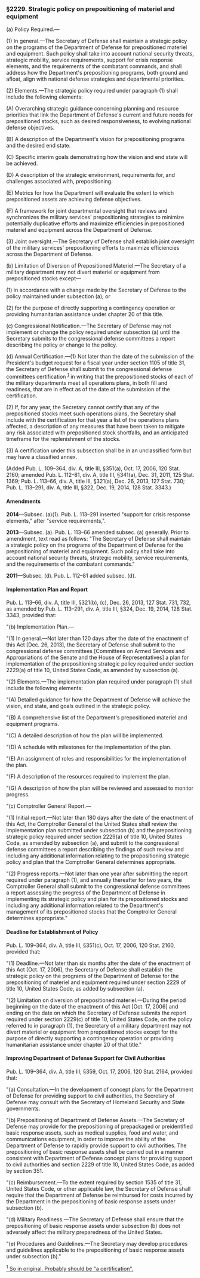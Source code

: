 ### §2229. Strategic policy on prepositioning of materiel and equipment ###

(a) Policy Required.—

(1) In general.—The Secretary of Defense shall maintain a strategic policy on the programs of the Department of Defense for prepositioned materiel and equipment. Such policy shall take into account national security threats, strategic mobility, service requirements, support for crisis response elements, and the requirements of the combatant commands, and shall address how the Department's prepositioning programs, both ground and afloat, align with national defense strategies and departmental priorities.

(2) Elements.—The strategic policy required under paragraph (1) shall include the following elements:

(A) Overarching strategic guidance concerning planning and resource priorities that link the Department of Defense's current and future needs for prepositioned stocks, such as desired responsiveness, to evolving national defense objectives.

(B) A description of the Department's vision for prepositioning programs and the desired end state.

(C) Specific interim goals demonstrating how the vision and end state will be achieved.

(D) A description of the strategic environment, requirements for, and challenges associated with, prepositioning.

(E) Metrics for how the Department will evaluate the extent to which prepositioned assets are achieving defense objectives.

(F) A framework for joint departmental oversight that reviews and synchronizes the military services' prepositioning strategies to minimize potentially duplicative efforts and maximize efficiencies in prepositioned materiel and equipment across the Department of Defense.

(3) Joint oversight.—The Secretary of Defense shall establish joint oversight of the military services' prepositioning efforts to maximize efficiencies across the Department of Defense.

(b) Limitation of Diversion of Prepositioned Materiel.—The Secretary of a military department may not divert materiel or equipment from prepositioned stocks except—

(1) in accordance with a change made by the Secretary of Defense to the policy maintained under subsection (a); or

(2) for the purpose of directly supporting a contingency operation or providing humanitarian assistance under chapter 20 of this title.

(c) Congressional Notification.—The Secretary of Defense may not implement or change the policy required under subsection (a) until the Secretary submits to the congressional defense committees a report describing the policy or change to the policy.

(d) Annual Certification.—(1) Not later than the date of the submission of the President's budget request for a fiscal year under section 1105 of title 31, the Secretary of Defense shall submit to the congressional defense committees certification <sup><a href="#2229_1_target" name="2229_1">1</a></sup> in writing that the prepositioned stocks of each of the military departments meet all operations plans, in both fill and readiness, that are in effect as of the date of the submission of the certification.

(2) If, for any year, the Secretary cannot certify that any of the prepositioned stocks meet such operations plans, the Secretary shall include with the certification for that year a list of the operations plans affected, a description of any measures that have been taken to mitigate any risk associated with prepositioned stock shortfalls, and an anticipated timeframe for the replenishment of the stocks.

(3) A certification under this subsection shall be in an unclassified form but may have a classified annex.

(Added Pub. L. 109–364, div. A, title III, §351(a), Oct. 17, 2006, 120 Stat. 2160; amended Pub. L. 112–81, div. A, title III, §341(a), Dec. 31, 2011, 125 Stat. 1369; Pub. L. 113–66, div. A, title III, §321(a), Dec. 26, 2013, 127 Stat. 730; Pub. L. 113–291, div. A, title III, §322, Dec. 19, 2014, 128 Stat. 3343.)

#### Amendments ####

**2014**—Subsec. (a)(1). Pub. L. 113–291 inserted "support for crisis response elements," after "service requirements,".

**2013**—Subsec. (a). Pub. L. 113–66 amended subsec. (a) generally. Prior to amendment, text read as follows: "The Secretary of Defense shall maintain a strategic policy on the programs of the Department of Defense for the prepositioning of materiel and equipment. Such policy shall take into account national security threats, strategic mobility, service requirements, and the requirements of the combatant commands."

**2011**—Subsec. (d). Pub. L. 112–81 added subsec. (d).

#### Implementation Plan and Report ####

Pub. L. 113–66, div. A, title III, §321(b), (c), Dec. 26, 2013, 127 Stat. 731, 732, as amended by Pub. L. 113–291, div. A, title III, §324, Dec. 19, 2014, 128 Stat. 3343, provided that:

"(b) Implementation Plan.—

"(1) In general.—Not later than 120 days after the date of the enactment of this Act [Dec. 26, 2013], the Secretary of Defense shall submit to the congressional defense committees [Committees on Armed Services and Appropriations of the Senate and the House of Representatives] a plan for implementation of the prepositioning strategic policy required under section 2229(a) of title 10, United States Code, as amended by subsection (a).

"(2) Elements.—The implementation plan required under paragraph (1) shall include the following elements:

"(A) Detailed guidance for how the Department of Defense will achieve the vision, end state, and goals outlined in the strategic policy.

"(B) A comprehensive list of the Department's prepositioned materiel and equipment programs.

"(C) A detailed description of how the plan will be implemented.

"(D) A schedule with milestones for the implementation of the plan.

"(E) An assignment of roles and responsibilities for the implementation of the plan.

"(F) A description of the resources required to implement the plan.

"(G) A description of how the plan will be reviewed and assessed to monitor progress.

"(c) Comptroller General Report.—

"(1) Initial report.—Not later than 180 days after the date of the enactment of this Act, the Comptroller General of the United States shall review the implementation plan submitted under subsection (b) and the prepositioning strategic policy required under section 2229(a) of title 10, United States Code, as amended by subsection (a), and submit to the congressional defense committees a report describing the findings of such review and including any additional information relating to the propositioning strategic policy and plan that the Comptroller General determines appropriate.

"(2) Progress reports.—Not later than one year after submitting the report required under paragraph (1), and annually thereafter for two years, the Comptroller General shall submit to the congressional defense committees a report assessing the progress of the Department of Defense in implementing its strategic policy and plan for its prepositioned stocks and including any additional information related to the Department's management of its prepositioned stocks that the Comptroller General determines appropriate."

#### Deadline for Establishment of Policy ####

Pub. L. 109–364, div. A, title III, §351(c), Oct. 17, 2006, 120 Stat. 2160, provided that:

"(1) Deadline.—Not later than six months after the date of the enactment of this Act [Oct. 17, 2006], the Secretary of Defense shall establish the strategic policy on the programs of the Department of Defense for the prepositioning of materiel and equipment required under section 2229 of title 10, United States Code, as added by subsection (a).

"(2) Limitation on diversion of prepositioned materiel.—During the period beginning on the date of the enactment of this Act [Oct. 17, 2006] and ending on the date on which the Secretary of Defense submits the report required under section 2229(c) of title 10, United States Code, on the policy referred to in paragraph (1), the Secretary of a military department may not divert materiel or equipment from prepositioned stocks except for the purpose of directly supporting a contingency operation or providing humanitarian assistance under chapter 20 of that title."

#### Improving Department of Defense Support for Civil Authorities ####

Pub. L. 109–364, div. A, title III, §359, Oct. 17, 2006, 120 Stat. 2164, provided that:

"(a) Consultation.—In the development of concept plans for the Department of Defense for providing support to civil authorities, the Secretary of Defense may consult with the Secretary of Homeland Security and State governments.

"(b) Prepositioning of Department of Defense Assets.—The Secretary of Defense may provide for the prepositioning of prepackaged or preidentified basic response assets, such as medical supplies, food and water, and communications equipment, in order to improve the ability of the Department of Defense to rapidly provide support to civil authorities. The prepositioning of basic response assets shall be carried out in a manner consistent with Department of Defense concept plans for providing support to civil authorities and section 2229 of title 10, United States Code, as added by section 351.

"(c) Reimbursement.—To the extent required by section 1535 of title 31, United States Code, or other applicable law, the Secretary of Defense shall require that the Department of Defense be reimbursed for costs incurred by the Department in the prepositioning of basic response assets under subsection (b).

"(d) Military Readiness.—The Secretary of Defense shall ensure that the prepositioning of basic response assets under subsection (b) does not adversely affect the military preparedness of the United States.

"(e) Procedures and Guidelines.—The Secretary may develop procedures and guidelines applicable to the prepositioning of basic response assets under subsection (b)."

[<sup>1</sup> So in original. Probably should be "a certification".](#2229_1)
